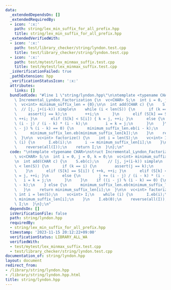 ```yaml
---
data:
  _extendedDependsOn: []
  _extendedRequiredBy:
  - icon: ':x:'
    path: string/lex_min_suffix_for_all_prefix.hpp
    title: string/lex_min_suffix_for_all_prefix.hpp
  _extendedVerifiedWith:
  - icon: ':x:'
    path: test/library_checker/string/lyndon.test.cpp
    title: test/library_checker/string/lyndon.test.cpp
  - icon: ':x:'
    path: test/mytest/lex_minmax_suffix.test.cpp
    title: test/mytest/lex_minmax_suffix.test.cpp
  _isVerificationFailed: true
  _pathExtension: hpp
  _verificationStatusIcon: ':x:'
  attributes:
    links: []
  bundledCode: "#line 1 \"string/lyndon.hpp\"\n\ntemplate <typename CHAR>\nstruct\
    \ Incremental_Lyndon_Factorization {\n  vc<CHAR> S;\n  int i = 0, j = 0, k = 0;\n\
    \  vc<int> minimum_suffix_len = {0};\n\n  int add(CHAR c) {\n    S.eb(c);\n  \
    \  // [j, j+(i-k)) simple\n    while (i < len(S)) {\n      if (k == i) {\n   \
    \     assert(j == k);\n        ++i;\n      }\n      elif (S[k] == S[i]) { ++k,\
    \ ++i; }\n      elif (S[k] < S[i]) { k = j, ++i; }\n      else {\n        j +=\
    \ (i - j) / (i - k) * (i - k);\n        i = k = j;\n      }\n    }\n    if ((i\
    \ - j) % (i - k) == 0) {\n      minimum_suffix_len.eb(i - k);\n    } else {\n\
    \      minimum_suffix_len.eb(minimum_suffix_len[k]);\n    }\n    return minimum_suffix_len[i];\n\
    \  }\n\n  vc<int> factorize() {\n    int i = len(S);\n    vc<int> I;\n    while\
    \ (i) {\n      I.eb(i);\n      i -= minimum_suffix_len[i];\n    }\n    I.eb(0);\n\
    \    reverse(all(I));\n    return I;\n  }\n};\n"
  code: "\ntemplate <typename CHAR>\nstruct Incremental_Lyndon_Factorization {\n \
    \ vc<CHAR> S;\n  int i = 0, j = 0, k = 0;\n  vc<int> minimum_suffix_len = {0};\n\
    \n  int add(CHAR c) {\n    S.eb(c);\n    // [j, j+(i-k)) simple\n    while (i\
    \ < len(S)) {\n      if (k == i) {\n        assert(j == k);\n        ++i;\n  \
    \    }\n      elif (S[k] == S[i]) { ++k, ++i; }\n      elif (S[k] < S[i]) { k\
    \ = j, ++i; }\n      else {\n        j += (i - j) / (i - k) * (i - k);\n     \
    \   i = k = j;\n      }\n    }\n    if ((i - j) % (i - k) == 0) {\n      minimum_suffix_len.eb(i\
    \ - k);\n    } else {\n      minimum_suffix_len.eb(minimum_suffix_len[k]);\n \
    \   }\n    return minimum_suffix_len[i];\n  }\n\n  vc<int> factorize() {\n   \
    \ int i = len(S);\n    vc<int> I;\n    while (i) {\n      I.eb(i);\n      i -=\
    \ minimum_suffix_len[i];\n    }\n    I.eb(0);\n    reverse(all(I));\n    return\
    \ I;\n  }\n};\n"
  dependsOn: []
  isVerificationFile: false
  path: string/lyndon.hpp
  requiredBy:
  - string/lex_min_suffix_for_all_prefix.hpp
  timestamp: '2023-11-15 20:12:22+09:00'
  verificationStatus: LIBRARY_ALL_WA
  verifiedWith:
  - test/mytest/lex_minmax_suffix.test.cpp
  - test/library_checker/string/lyndon.test.cpp
documentation_of: string/lyndon.hpp
layout: document
redirect_from:
- /library/string/lyndon.hpp
- /library/string/lyndon.hpp.html
title: string/lyndon.hpp
---
```

